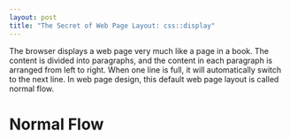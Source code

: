 ```yaml
---
layout: post
title: "The Secret of Web Page Layout: css::display"
---
```


The browser displays a web page very much like a page in a book. The content is divided into paragraphs, and the content in each paragraph is arranged from left to right. When one line is full, it will automatically switch to the next line. In web page design, this default web page layout is called normal flow.

# Normal Flow
